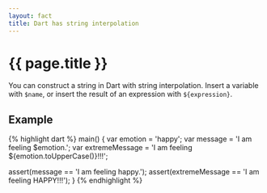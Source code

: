 ```yaml
---
layout: fact
title: Dart has string interpolation
---
```

# {{ page.title }}

You can construct a string in Dart with string interpolation. Insert a variable
with `$name`, or insert the result of an expression with `${expression}`.

## Example

{% highlight dart %}
main() {
  var emotion = 'happy';
  var message = 'I am feeling $emotion.';
  var extremeMessage = 'I am feeling ${emotion.toUpperCase()}!!!';

  assert(message == 'I am feeling happy.');
  assert(extremeMessage == 'I am feeling HAPPY!!!');
}
{% endhighlight %}
